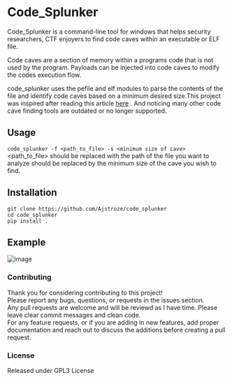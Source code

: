 # Code_Splunker
Code_Splunker is a command-line tool for windows that helps security researchers, CTF enjoyers to find code caves within an executable or ELF file.  

Code caves are a section of memory within a programs code that is not used by the program. Payloads can be injected into code caves to modify the codes execution flow.  

code_splunker uses the pefile and elf modules to parse the contents of the file and identify code caves based on a minimum desired size.This project was inspired after reading this article [here](https://www.codeproject.com/Articles/20240/The-Beginners-Guide-to-Codecaves) . And noticing many other code cave finding tools are outdated or no longer supported.  

## Usage
``` code_splunker -f <path_to_file> -s <minimum size of cave> ```  
<path_to_file> should be replaced with the path of the file you want to analyze <minimum size of cave> should be replaced by the minimum size of the cave you wish to find.  

## Installation
``` 
git clone https://github.com/Ajstroze/code_splunker  
cd code_splunker  
pip install .  
```  
## Example
![image](./images/code_splunker_run.png)

### Contributing
Thank you for considering contributing to this project!  
Please report any bugs, questions, or requests in the issues section.  
Any pull requests are welcome and will be reviewd as I have time. Please leave clear commit messages and clean code.  
For any feature requests, or if you are adding in new features, add proper documentation and reach out to discuss the additions before creating a pull request.
### License
Released under GPL3 License  
